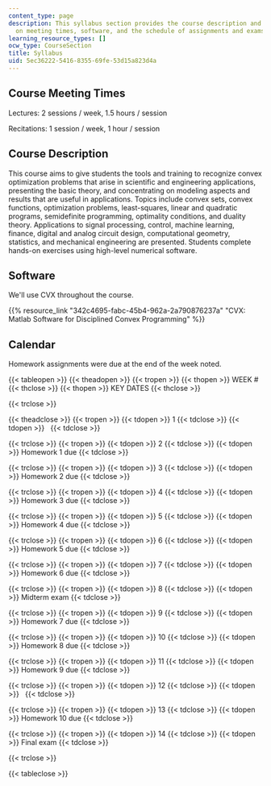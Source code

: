 ```yaml
---
content_type: page
description: This syllabus section provides the course description and information
  on meeting times, software, and the schedule of assignments and exams.
learning_resource_types: []
ocw_type: CourseSection
title: Syllabus
uid: 5ec36222-5416-8355-69fe-53d15a823d4a
---
```


Course Meeting Times
--------------------

Lectures: 2 sessions / week, 1.5 hours / session

Recitations: 1 session / week, 1 hour / session

Course Description
------------------

This course aims to give students the tools and training to recognize convex optimization problems that arise in scientific and engineering applications, presenting the basic theory, and concentrating on modeling aspects and results that are useful in applications. Topics include convex sets, convex functions, optimization problems, least-squares, linear and quadratic programs, semidefinite programming, optimality conditions, and duality theory. Applications to signal processing, control, machine learning, finance, digital and analog circuit design, computational geometry, statistics, and mechanical engineering are presented. Students complete hands-on exercises using high-level numerical software.

Software
--------

We'll use CVX throughout the course.

{{% resource_link "342c4695-fabc-45b4-962a-2a790876237a" "CVX: Matlab Software for Disciplined Convex Programming" %}}

Calendar
--------

Homework assignments were due at the end of the week noted.

{{< tableopen >}}
{{< theadopen >}}
{{< tropen >}}
{{< thopen >}}
WEEK #
{{< thclose >}}
{{< thopen >}}
KEY DATES
{{< thclose >}}

{{< trclose >}}

{{< theadclose >}}
{{< tropen >}}
{{< tdopen >}}
1
{{< tdclose >}}
{{< tdopen >}}
 
{{< tdclose >}}

{{< trclose >}}
{{< tropen >}}
{{< tdopen >}}
2
{{< tdclose >}}
{{< tdopen >}}
Homework 1 due
{{< tdclose >}}

{{< trclose >}}
{{< tropen >}}
{{< tdopen >}}
3
{{< tdclose >}}
{{< tdopen >}}
Homework 2 due
{{< tdclose >}}

{{< trclose >}}
{{< tropen >}}
{{< tdopen >}}
4
{{< tdclose >}}
{{< tdopen >}}
Homework 3 due
{{< tdclose >}}

{{< trclose >}}
{{< tropen >}}
{{< tdopen >}}
5
{{< tdclose >}}
{{< tdopen >}}
Homework 4 due
{{< tdclose >}}

{{< trclose >}}
{{< tropen >}}
{{< tdopen >}}
6
{{< tdclose >}}
{{< tdopen >}}
Homework 5 due
{{< tdclose >}}

{{< trclose >}}
{{< tropen >}}
{{< tdopen >}}
7
{{< tdclose >}}
{{< tdopen >}}
Homework 6 due
{{< tdclose >}}

{{< trclose >}}
{{< tropen >}}
{{< tdopen >}}
8
{{< tdclose >}}
{{< tdopen >}}
Midterm exam
{{< tdclose >}}

{{< trclose >}}
{{< tropen >}}
{{< tdopen >}}
9
{{< tdclose >}}
{{< tdopen >}}
Homework 7 due
{{< tdclose >}}

{{< trclose >}}
{{< tropen >}}
{{< tdopen >}}
10
{{< tdclose >}}
{{< tdopen >}}
Homework 8 due
{{< tdclose >}}

{{< trclose >}}
{{< tropen >}}
{{< tdopen >}}
11
{{< tdclose >}}
{{< tdopen >}}
Homework 9 due
{{< tdclose >}}

{{< trclose >}}
{{< tropen >}}
{{< tdopen >}}
12
{{< tdclose >}}
{{< tdopen >}}
 
{{< tdclose >}}

{{< trclose >}}
{{< tropen >}}
{{< tdopen >}}
13
{{< tdclose >}}
{{< tdopen >}}
Homework 10 due
{{< tdclose >}}

{{< trclose >}}
{{< tropen >}}
{{< tdopen >}}
14
{{< tdclose >}}
{{< tdopen >}}
Final exam
{{< tdclose >}}

{{< trclose >}}

{{< tableclose >}}